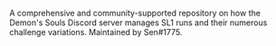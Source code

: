 A comprehensive and community-supported repository on how the Demon's Souls Discord server manages SL1 runs and their numerous challenge variations. Maintained by Sen#1775.
